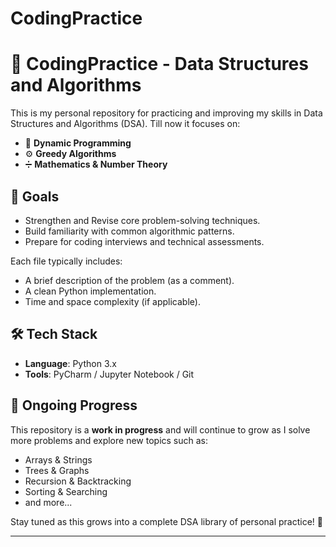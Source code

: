 # CodingPractice

# 🧮 CodingPractice - Data Structures and Algorithms

This is my personal repository for practicing and improving my skills in Data Structures and Algorithms (DSA). Till now it focuses on:

- 🧠 **Dynamic Programming**
- ⚙️ **Greedy Algorithms**
- ➗ **Mathematics & Number Theory**

## 🎯 Goals

- Strengthen and Revise core problem-solving techniques.
- Build familiarity with common algorithmic patterns.
- Prepare for coding interviews and technical assessments.


Each file typically includes:
- A brief description of the problem (as a comment).
- A clean Python implementation.
- Time and space complexity (if applicable).

## 🛠️ Tech Stack

- **Language**: Python 3.x
- **Tools**: PyCharm / Jupyter Notebook / Git

## 🚧 Ongoing Progress

This repository is a **work in progress** and will continue to grow as I solve more problems and explore new topics such as:

- Arrays & Strings
- Trees & Graphs
- Recursion & Backtracking
- Sorting & Searching
- and more...

Stay tuned as this grows into a complete DSA library of personal practice! 🚀

---
